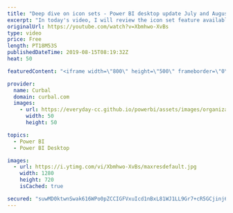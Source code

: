 ```yaml
---
title: "Deep dive on icon sets - Power BI desktop update July and August 2019"
excerpt: "In today's video, I will review the icon set feature available in Power BI since July 2019. I will give you my thoughts on what is good and what can be improved.  What do you think?  Here are the links mentioned in the video: KPI with a measure: https://www.youtube.com/watch?v=cboA5AtAPeg 08:22 How to"
originalUrl: https://youtube.com/watch?v=Xbmhwo-XvBs
type: video
price: Free
length: PT18M53S
publishedDateTime: 2019-08-15T08:19:32Z
heat: 50

featuredContent: "<iframe width=\"800\" height=\"500\" frameborder=\"0\" src=\"https://www.youtube.com/embed/Xbmhwo-XvBs\" allow=\"accelerometer; autoplay; encrypted-media; gyroscope; picture-in-picture\" allowfullscreen></iframe>"

provider:
  name: Curbal
  domain: curbal.com
  images:
    - url: https://everyday-cc.github.io/powerbi/assets/images/organizations/curbal.com-50x50.jpg
      width: 50
      height: 50

topics:
  - Power BI
  - Power BI Desktop

images:
  - url: https://i.ytimg.com/vi/Xbmhwo-XvBs/maxresdefault.jpg
    width: 1280
    height: 720
    isCached: true

secured: "suwMD0ktwnSwak616WPo0pZCCIGFVxuIcd1nBxL81WJ1LL9Gr7+cR5GCjinj60oZBA0WuFGMgy8t45Cf4rXrE/mcKu3FjuuT7PkyVpPZ9rlHVuanYoy9B1Wir1n7j2rxKzYE5ToGX5oCbHg13FCneitgmcW+b0+HclH5nokxu303Dslg3Xh+kfakK12yEcSSpJHU9dgTHuxbhl2w4icr4dGlghihE1FI7CYMD/UGuMe1QVdGl2VF8r6q/rlibruXSV9ptVoOu7RNUd6NkoIjLIKBapQBfw3+QOPzdY04Z5RiMFp1Y9GnLwr70hw/sKM5kSLdlK7vSi8UPmIEb7lwOUnj97MHEC7ORz2xEPnv/SCGk/010KNEyGTuiXHcMnmQ6LG2u4I2a2LiA3Rq9NZ/kVTr4cUuqBPiCPi1ie8o59w=;41Y3L+GiUCjcqqQJS3hGZg=="
---
```


